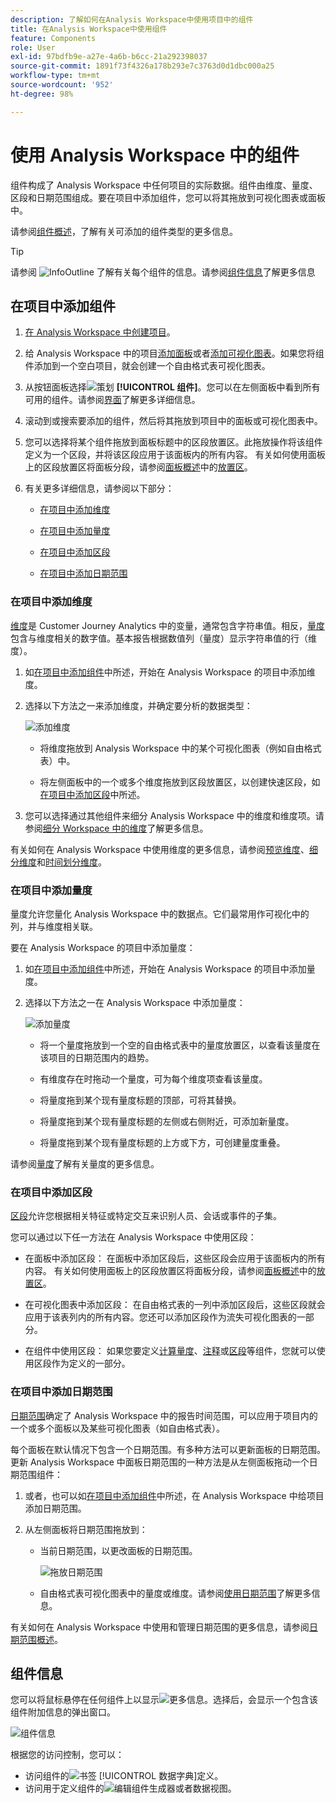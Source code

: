 ```yaml
---
description: 了解如何在Analysis Workspace中使用项目中的组件
title: 在Analysis Workspace中使用组件
feature: Components
role: User
exl-id: 97bdfb9e-a27e-4a6b-b6cc-21a292398037
source-git-commit: 1891f73f4326a178b293e7c3763d0d1dbc000a25
workflow-type: tm+mt
source-wordcount: '952'
ht-degree: 98%

---
```


# 使用 Analysis Workspace 中的组件

组件构成了 Analysis Workspace 中任何项目的实际数据。组件由维度、量度、区段和日期范围组成。要在项目中添加组件，您可以将其拖放到可视化图表或面板中。

请参阅[组件概述](/help/components/overview.md)，了解有关可添加的组件类型的更多信息。

>[!TIP]
>
>请参阅 ![InfoOutline](/help/assets/icons/InfoOutline.svg) 了解有关每个组件的信息。请参阅[组件信息](#component-info)了解更多信息

## 在项目中添加组件

1. [在 Analysis Workspace 中创建项目](/help/analysis-workspace/build-workspace-project/create-projects.md)。

1. 给 Analysis Workspace 中的项目[添加面板](/help/analysis-workspace/c-panels/panels.md#create-a-panel)或者[添加可视化图表](/help/analysis-workspace/visualizations/freeform-analysis-visualizations.md#add-visualizations-to-a-panel)。如果您将组件添加到一个空白项目，就会创建一个自由格式表可视化图表。

1. 从按钮面板选择![策划](/help/assets/icons/Curate.svg) **[!UICONTROL 组件]**。您可以在左侧面板中看到所有可用的组件。请参阅[界面](/help/analysis-workspace/home.md#interface)了解更多详细信息。

1. 滚动到或搜索要添加的组件，然后将其拖放到项目中的面板或可视化图表中。

1. 您可以选择将某个组件拖放到面板标题中的区段放置区。此拖放操作将该组件定义为一个区段，并将该区段应用于该面板内的所有内容。
有关如何使用面板上的区段放置区将面板分段，请参阅[面板概述](/help/analysis-workspace/c-panels/panels.md)中的[放置区](/help/analysis-workspace/c-panels/panels.md#drop-zone)。

1. 有关更多详细信息，请参阅以下部分：

   * [在项目中添加维度](#add-dimensions-to-a-project)

   * [在项目中添加量度](#add-metrics-to-a-project)

   * [在项目中添加区段](#add-segments-to-a-project)

   * [在项目中添加日期范围](#add-date-ranges-to-a-project)

### 在项目中添加维度

[维度](/help/components/dimensions/overview.md)是 Customer Journey Analytics 中的变量，通常包含字符串值。相反，[量度](/help/components/calc-metrics/calc-metr-overview.md)包含与维度相关的数字值。基本报告根据数值列（量度）显示字符串值的行（维度）。

1. 如[在项目中添加组件](#add-components-to-a-project)中所述，开始在 Analysis Workspace 的项目中添加维度。

1. 选择以下方法之一来添加维度，并确定要分析的数据类型：

   ![添加维度](/help/components/assets/add-dimension.gif)

   * 将维度拖放到 Analysis Workspace 中的某个可视化图表（例如自由格式表）中。

   * 将左侧面板中的一个或多个维度拖放到区段放置区，以创建快速区段，如[在项目中添加区段](#add-filters-to-a-project)中所述。

1. 您可以选择通过其他组件来细分 Analysis Workspace 中的维度和维度项。请参阅[细分 Workspace 中的维度](/help/components/dimensions/t-breakdown-fa.md)了解更多信息。

有关如何在 Analysis Workspace 中使用维度的更多信息，请参阅[预览维度](/help/components/dimensions/view-dimensions.md)、[细分维度](/help/components/dimensions/t-breakdown-fa.md)和[时间划分维度](/help/components/dimensions/time-parting-dimensions.md)。

### 在项目中添加量度

量度允许您量化 Analysis Workspace 中的数据点。它们最常用作可视化中的列，并与维度相关联。

要在 Analysis Workspace 的项目中添加量度：

1. 如[在项目中添加组件](#add-components-to-a-project)中所述，开始在 Analysis Workspace 的项目中添加量度。



1. 选择以下方法之一在 Analysis Workspace 中添加量度：

   ![添加量度](/help/components/assets/add-metric.gif)

   * 将一个量度拖放到一个空的自由格式表中的量度放置区，以查看该量度在该项目的日期范围内的趋势。

   * 有维度存在时拖动一个量度，可为每个维度项查看该量度。

   * 将量度拖到某个现有量度标题的顶部，可将其替换。

   * 将量度拖到某个现有量度标题的左侧或右侧附近，可添加新量度。

   * 将量度拖到某个现有量度标题的上方或下方，可创建量度重叠。


请参阅[量度](/help/components/apply-create-metrics.md)了解有关量度的更多信息。

### 在项目中添加区段

[区段](/help/components/segments/seg-overview.md)允许您根据相关特征或特定交互来识别人员、会话或事件的子集。

您可以通过以下任一方法在 Analysis Workspace 中使用区段：

* 在面板中添加区段：
在面板中添加区段后，这些区段会应用于该面板内的所有内容。
有关如何使用面板上的区段放置区将面板分段，请参阅[面板概述](/help/analysis-workspace/c-panels/panels.md)中的[放置区](/help/analysis-workspace/c-panels/panels.md#drop-zone)。

* 在可视化图表中添加区段：
在自由格式表的一列中添加区段后，这些区段就会应用于该表列内的所有内容。您还可以添加区段作为流失可视化图表的一部分。

* 在组件中使用区段：
如果您要定义[计算量度](/help/components/calc-metrics/cm-workflow/metrics-with-segments.md)、[注释](/help/components/annotations/create-annotations.md#annotation-builder)或[区段](/help/components/segments/seg-builder.md)等组件，您就可以使用区段作为定义的一部分。


### 在项目中添加日期范围

[日期范围](/help/components/date-ranges/overview.md)确定了 Analysis Workspace 中的报告时间范围，可以应用于项目内的一个或多个面板以及某些可视化图表（如自由格式表）。

每个面板在默认情况下包含一个日期范围。有多种方法可以更新面板的日期范围。更新 Analysis Workspace 中面板日期范围的一种方法是从左侧面板拖动一个日期范围组件：

1. 或者，也可以如[在项目中添加组件](#add-components-to-a-project)中所述，在 Analysis Workspace 中给项目添加日期范围。

1. 从左侧面板将日期范围拖放到：

   * 当前日期范围，以更改面板的日期范围。

     ![拖放日期范围](assets/add-date-range.gif)

   * 自由格式表可视化图表中的量度或维度。请参阅[使用日期范围](/help/components/date-ranges/overview.md#use-date-ranges)了解更多信息。

有关如何在 Analysis Workspace 中使用和管理日期范围的更多信息，请参阅[日期范围概述](/help/components/date-ranges/overview.md)。

## 组件信息

您可以将鼠标悬停在任何组件上以显示![更多信息](/help/assets/icons/InfoOutline.svg)。选择后，会显示一个包含该组件附加信息的弹出窗口。

![组件信息](assets/component-info.png)

根据您的访问控制，您可以：

* 访问组件的![书签](/help/assets/icons/Bookmark.svg) [!UICONTROL 数据字典]定义。
* 访问用于定义组件的![编辑](/help/assets/icons/Edit.svg)组件生成器或者数据视图。
